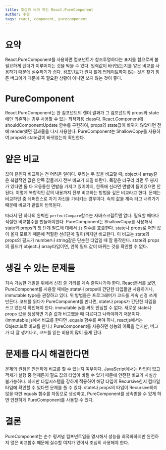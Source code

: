```yaml
---
title: 조심히 써야 하는 React.PureComponent
author: 주형
tags: react, component, purecomponent
---
```


# 요약
React.PureComponent를 사용하면 컴포넌트가 참조투명하다는 표지를 함으로써 불필요하게 렌더가 이루어지는 것을 막을 수 있다. 입력값이 바뀌었는지를 얕은 비교를 사용하기 때문에 실수하기가 쉽다. 컴포넌트가 원치 않게 업데이트하지 않는 것은 찾기 힘든 버그이기 때문에 꼭 필요한 상황이 아니면 쓰지 않는 것이 좋다.

# PureComponent
React.PureComponent는 한 컴포넌트의 렌더 결과가 그 컴포넌트의 props와 state에만 의존하는 경우 사용할 수 있는 최적화용 class다. React.Component에 shouldComponentUpdate 함수를 구현하여, props와 state값이 바뀌지 않았다면 전에 render했던 결과물을 다시 사용한다. PureComponent는 ShallowCopy를 사용하여 props와 state값이 바뀌었는지 확인한다.

# 얕은 비교
값이 같은지 비교하는 건 어려운 일이다. 우리는 두 값을 비교할 때, object나 array같은 복합적인 값은 안쪽 값들까지 전부 비교가 되길 바란다. 똑같은 너구리 라면 두 봉지가 있다면 둘 다 오동통한 면발을 가지고 있어야지, 한쪽에 신라면 면발이 들어있으면 안 된다. 이렇게 복합적인 값의 내용까지 전부 비교하는 방법을 깊은 비교라고 한다. 문제는 비교하던 중 레퍼런스로 자기 자신을 가리키는 경우이다. 속의 값을 계속 타고 내려가기 때문에 비교가 끝없이 반복된다.

따라서 단 하나의 완벽한 `perfectCompare`함수는 자바스크립트엔 없다. 필요할 때마다 적절한 비교함수를 만들어야한다. PureComponent는 ShallowCopy를 사용해서 state와 props의 첫 단계 필드에 대해서 `is` 함수를 호출한다. state나 props로 어떤 값이 올지 모르기 때문에 적절한 선(1단계 깊이)까지만 비교한다. 이 비교는 state와 props의 필드가 number나 string같은 단순한 타입일 때 잘 동작한다. state와 props의 필드가 object나 array타입이면, 안쪽 필드 값이 바뀌는 것을 확인할 수 없다.

# 생길 수 있는 문제들
지속 가능한 개발을 위해서 신경 쓸 거리를 계속 줄여나가야 한다. React문서를 보면, PureComponent를 사용할 때에는 state나 props에 간단한 타입들만 사용하거나, immutable type을 권장하고 있다. 위 방법들은 프로그래머가 코드를 계속 신경 쓰게 만든다. 코드를 읽다가 PureComponent를 만나면, state나 props가 간단한 타입을 쓰고 있는지 확인해야 한다. immutable js를 써도 안심할 수 없다. 새로운 state나 props 값을 생성하면 기존 값과 비교했을 때 다르다고 나와야하기 때문이다.(immutable js에서 비교를 한다면 .equals 함수를 써야 하나, reactjs에서는 Object.is로 비교를 한다.) PureComponent를 사용하면 성능의 이득을 얻지만, 버그가 더 잘 생겨나고, 코드를 읽는 비용이 많이 들게 된다.

# 문제를 다시 해결한다면
문제의 원점은 안전하게 비교를 할 수 있는지 여부이다. JavaScript에서는 타입이 없고 객체가 실행 중 언제든지 필드 값의 타입이 바뀔 수 있기 때문에 안전한 비교가 사실상 불가능하다. 하지만 타입시스템을 강하게 적용하여 해당 타입이 Recursive한지 컴파일타임에 확인할 수 있다면 문제를 풀 수 있다. state나 props의 타입이 Recursive하지 않을 때만 equals 함수를 자동으로 생성하고, PureComponent를 상속받을 수 있게 하면 안전하게 PureComponent를 사용할 수 있다.

# 결론
PureComponent는 순수 펑셔널 컴포넌트임을 명시해서 성능을 최적화하지만 완전하지 않은 비교함수 때문에 실수할 여지가 있어서 조심히 사용해야 한다.